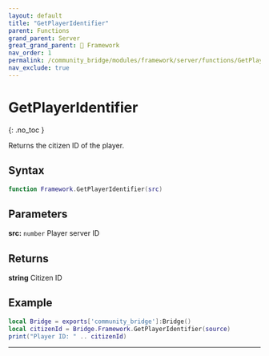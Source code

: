 ```yaml
---
layout: default
title: "GetPlayerIdentifier"
parent: Functions
grand_parent: Server
great_grand_parent: 🧩 Framework
nav_order: 1
permalink: /community_bridge/modules/framework/server/functions/GetPlayerIdentifier/
nav_exclude: true
---
```


# GetPlayerIdentifier
{: .no_toc }

Returns the citizen ID of the player.

## Syntax

```lua
function Framework.GetPlayerIdentifier(src)
```

## Parameters

**src:** `number`
Player server ID

## Returns

**string**
Citizen ID

## Example

```lua
local Bridge = exports['community_bridge']:Bridge()
local citizenId = Bridge.Framework.GetPlayerIdentifier(source)
print("Player ID: " .. citizenId)
```

---
